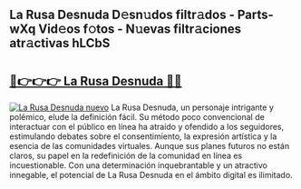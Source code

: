 ## La Rusa Desnuda D𝚎sn𝚞dos filtr𝚊dos - Parts-wXq Vid𝚎os f𝚘tos - N𝚞evas filtr𝚊ciones atr𝚊ctivas hLCbS

# <h2><a href="http://mb02f1.tromn.icu/?c=La+Rusa+Desnuda">🔗👉👉👉 La Rusa Desnuda 🔗🔗</a></h2>

[![La Rusa Desnuda nuevo](https://i.imgur.com/pEAQMta.gif)](http://mb02f1.tromn.icu/?c=La+Rusa+Desnuda)
La Rusa Desnuda, un personaje intrigante y polémico, elude la definición fácil. Su método poco convencional de interactuar con el público en línea ha atraído y ofendido a los seguidores, estimulando debates sobre el consentimiento, la expresión artística y la esencia de las comunidades virtuales. Aunque sus planes futuros no están claros, su papel en la redefinición de la comunidad en línea es incuestionable. Con una determinación inquebrantable y un atractivo innegable, el potencial de La Rusa Desnuda en el ámbito digital es ilimitado.

